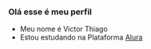 ### Olá esse é meu perfil

- Meu nome é Victor Thiago
- Estou estudando na Plataforma [Alura](https://www.alura.com.br/)

